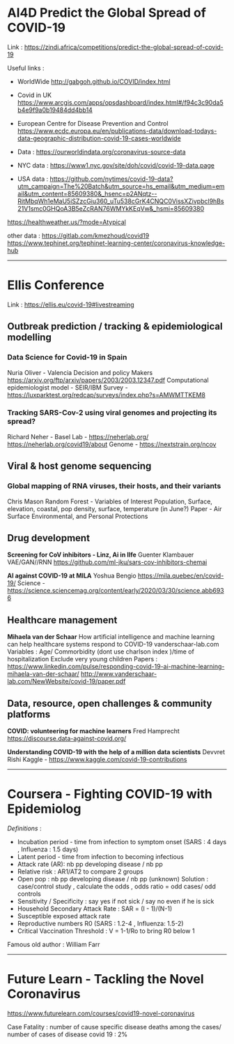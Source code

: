 # AI4D Predict the Global Spread of COVID-19

Link : https://zindi.africa/competitions/predict-the-global-spread-of-covid-19

Useful links :
- WorldWide
http://gabgoh.github.io/COVID/index.html

- Covid in UK
https://www.arcgis.com/apps/opsdashboard/index.html#/f94c3c90da5b4e9f9a0b19484dd4bb14

- European Centre for Disease Prevention and Control
https://www.ecdc.europa.eu/en/publications-data/download-todays-data-geographic-distribution-covid-19-cases-worldwide

- Data : https://ourworldindata.org/coronavirus-source-data

- NYC data :
https://www1.nyc.gov/site/doh/covid/covid-19-data.page

- USA data :
https://github.com/nytimes/covid-19-data?utm_campaign=The%20Batch&utm_source=hs_email&utm_medium=email&utm_content=85609380&_hsenc=p2ANqtz--RitMbqWh1eMaU5iSZzcGiu360_uTu538cGrK4CNQC0VissXZivpbcl9hBs21V1smc0GHQoA3B5eZcRAN76WMYkKEqVw&_hsmi=85609380

https://healthweather.us/?mode=Atypical

other data : https://gitlab.com/kmezhoud/covid19
https://www.tephinet.org/tephinet-learning-center/coronavirus-knowledge-hub

-------------------------------------------------------------------------------------------------------------------------------------

# Ellis Conference

Link : https://ellis.eu/covid-19#livestreaming

## Outbreak prediction / tracking & epidemiological modelling

### Data Science for Covid-19 in Spain
Nuria Oliver - Valencia
Decision and policy Makers
https://arxiv.org/ftp/arxiv/papers/2003/2003.12347.pdf
Computational epidemiologist model - SEIR/IBM
Survey - https://luxparktest.org/redcap/surveys/index.php?s=AMWMTTKEM8


### Tracking SARS-Cov-2 using viral genomes and projecting its spread?
Richard Neher - Basel
Lab - https://neherlab.org/
https://neherlab.org/covid19/about
Genome - https://nextstrain.org/ncov

## Viral & host genome sequencing

### Global mapping of RNA viruses, their hosts, and their variants
Chris Mason
Random Forest - Variables of Interest
Population, Surface, elevation, coastal, pop density, surface, temperature (in June?)
Paper -  Air Surface Environmental, and Personal Protections  
 
## Drug development

**Screening for CoV inhibitors - Linz, Ai in lIfe**
Guenter Klambauer 
VAE/GAN//RNN
https://github.com/ml-jku/sars-cov-inhibitors-chemai


**AI against COVID-19 at MILA**
Yoshua Bengio
https://mila.quebec/en/covid-19/
Science - 
https://science.sciencemag.org/content/early/2020/03/30/science.abb6936

 ## Healthcare management
 
**Mihaela van der Schaar**
 How artificial intelligence and machine learning can help healthcare systems respond to COVID-19
 vanderschaar-lab.com
 Variables : Age/ Commorbidity (dont use charlson index )/time of hospitalization 
 Exclude very young children 
 Papers :
 https://www.linkedin.com/pulse/responding-covid-19-ai-machine-learning-mihaela-van-der-schaar/
 http://www.vanderschaar-lab.com/NewWebsite/covid-19/paper.pdf

## Data, resource, open challenges & community platforms 

**COVID: volunteering for machine learners** 
Fred Hamprecht 
https://discourse.data-against-covid.org/


**Understanding COVID-19 with the help of a million data scientists**
Devvret Rishi 
Kaggle - https://www.kaggle.com/covid-19-contributions

-------------------------------------------------------------------------------------------------------------------------------------

# Coursera - Fighting COVID-19 with Epidemiolog 

*Definitions* :
- Incubation period - time from infection to symptom onset  (SARS : 4 days , Influenza : 1.5 days)
- Latent period -  time from infection to becoming infectious 
- Attack rate (AR): nb pp developing disease / nb pp
- Relative risk : AR1/AT2 to compare 2 groups 
- Open pop : nb pp developing disease / nb pp (unknown)
 Solution : case/control study , calculate the odds , odds ratio = odd cases/ odd controls
- Sensitivity / Specificity : say yes if not sick / say no even if he is sick 
- Household Secondary Attack Rate : SAR = (I - 1)/(N-1)
- Susceptible exposed attack rate 
 - Reproductive numbers R0 (SARS : 1.2-4 , Influenza: 1.5-2)
 - Critical Vaccination Threshold : V = 1-1/Ro to bring R0 below 1 
 
Famous old author : William Farr


-------------------------------------------------------------------------------------------------------------------------------------

# Future Learn - Tackling the Novel Coronavirus

https://www.futurelearn.com/courses/covid19-novel-coronavirus

Case Fatality : number of cause specific disease deaths among the cases/ number of cases of disease
covid 19 : 2%


   
